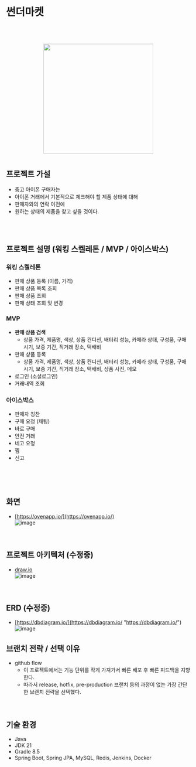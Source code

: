 # 썬더마켓

<p align="center" style="color:gray">
  <img style="margin:50px 0 10px 0" src="https://github.com/f-lab-edu/team-timing/assets/25719259/bf6659dd-6bb5-4a3c-aa3f-ec878906597e" alt="" width=300 />


## 프로젝트 가설
- 중고 아이폰 구매자는
- 아이폰 거래에서 기본적으로 체크해야 할 제품 상태에 대해
- 판매자와의 연락 이전에
- 원하는 상태의 제품을 찾고 싶을 것이다.  
</br>
</br>

## 프로젝트 설명 (워킹 스켈레톤 / MVP / 아이스박스)
### 워킹 스켈레톤
- 판매 상품 등록 (이름, 가격)
- 판매 상품 목록 조회
- 판매 상품 조회
- 판매 상태 조회 및 변경
### MVP
- **판매 상품 검색**
  - 상품 가격, 제품명, 색상, 상품 컨디션, 배터리 성능, 카메라 상태, 구성품, 구매 시기, 보증 기간, 직거래 장소, 택배비
- 판매 상품 등록
  - 상품 가격, 제품명, 색상, 상품 컨디션, 배터리 성능, 카메라 상태, 구성품, 구매 시기, 보증 기간, 직거래 장소, 택배비, 상품 사진, 메모
- 로그인 (소셜로그인)
- 거래내역 조회

### 아이스박스
- 판매자 칭찬
- 구매 요청 (채팅)
- 바로 구매
- 안전 거래
- 네고 요청
- 찜
- 신고
</br>
</br>
</br>

## 화면
- [https://ovenapp.io/](https://ovenapp.io/)
  </br>
  ![image](https://github.com/f-lab-edu/thunder-market/assets/25719259/4d02a0f2-d887-450f-9fe4-a92406fa3b1f)
  </br>
  </br>
  </br>

## 프로젝트 아키텍처 (수정중)
- [draw.io](https://draw.io "https://draw.io")
  </br>
  ![image](https://github.com/f-lab-edu/team-timing/assets/25719259/ce963abe-0c6f-4e5c-ae41-ecf42909a599)
  </br>
  </br>
  </br>

## ERD (수정중)
- [https://dbdiagram.io/](https://dbdiagram.io/ "https://dbdiagram.io/")
  </br>
  ![image](https://github.com/f-lab-edu/thunder-market/assets/25719259/b347a282-8b08-4903-a990-6a79d610cd37)

## 브랜치 전략 / 선택 이유
- github flow
  - 이 프로젝트에서는 기능 단위를 작게 가져가서 빠른 배포 후 빠른 피드백을 지향한다.
  - 따라서 release, hotfix, pre-production 브랜치 등의 과정이 없는 가장 간단한 브랜치 전략을 선택했다.
    </br>
    </br>
    </br>

## 기술 환경
- Java
- JDK 21
- Gradle 8.5
- Spring Boot, Spring JPA, MySQL, Redis, Jenkins, Docker
  </br>
  </br>